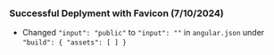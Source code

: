 ### Successful Deplyment with Favicon (7/10/2024)

* Changed `"input": "public"` to `"input": ""` in `angular.json` under `"build": { "assets": [ ] }`
